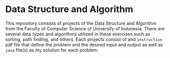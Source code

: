 # Data Structure and Algorithm

This repository consists of projects of the Data Structure and Algorithm from the Faculty of Computer Science of University of Indonesia. There are several data types and algorithms utilized in these exercises such as sorting, path finding, and others. Each projects consist of and `instruction` pdf file that define the problem and the desired input and output as well as `java` file(s) as my solution for each problem.